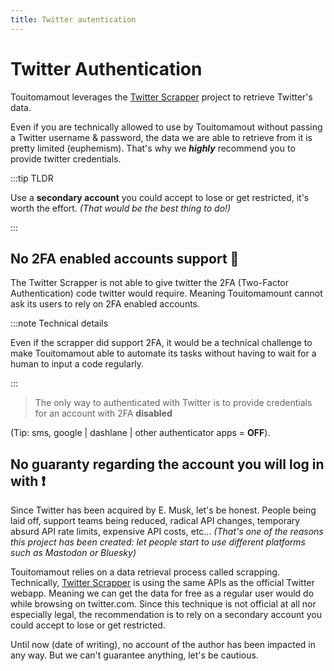 ```yaml
---
title: Twitter autentication
---
```


# Twitter Authentication

Touitomamout leverages the [Twitter Scrapper](https://github.com/the-convocation/twitter-scraper) project to
retrieve Twitter's data.

Even if you are technically allowed to use by Touitomamout without passing a Twitter username & password, the data we are
able to retrieve from it is pretty limited (euphemism). That's why we **_highly_** recommend you to provide twitter
credentials.


:::tip TLDR

Use a **secondary account** you could accept to lose or get restricted, it's worth the effort.
_(That would be the best thing to do!)_

:::

## No 2FA enabled accounts support 📵

The Twitter Scrapper is not able to give twitter the 2FA (Two-Factor Authentication) code twitter would require. Meaning Touitomamount cannot ask
its users to rely on 2FA enabled accounts.

:::note Technical details

Even if the scrapper did support 2FA, it would be a technical challenge to make Touitomamout
able to automate its tasks without having to wait for a human to input a code regularly.

:::


> The only way to authenticated with Twitter is to provide credentials for an account with 2FA **disabled**

(Tip: sms, google | dashlane | other authenticator apps = **OFF**).

## No guaranty regarding the account you will log in with ❗

Since Twitter has been acquired by E. Musk, let's be honest. People being laid off, support teams being reduced, radical
API changes, temporary absurd API rate limits, expensive API costs, etc... _(That's one of the reasons this project has
been created: let people start to use different platforms such as Mastodon or Bluesky)_

Touitomamout relies on a data retrieval process called scrapping.
Technically, [Twitter Scrapper](https://github.com/the-convocation/twitter-scraper) is using the same APIs as the
official Twitter webapp. Meaning we can get the data for free as a regular user would do while browsing on twitter.com.
Since this technique is not official at all nor especially legal, the recommendation is to rely on a secondary account you
could accept to lose or get restricted.

Until now (date of writing), no account of the author has been impacted in any way. But we can't guarantee anything,
let's be cautious.
